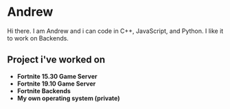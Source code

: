 # Andrew
Hi there. I am Andrew and i can code in C++, JavaScript, and Python. I like it to work on Backends.

## Project i've worked on
- **Fortnite 15.30 Game Server**
- **Fortnite 19.10 Game Server**
- **Fortnite Backends**
- **My own operating system (private)**
